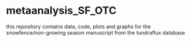 # metaanalysis_SF_OTC
this repository contains data, code, plots and graphs for the snowfence/non-growing season manuscript from the tundraflux database
